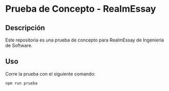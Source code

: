 # Prueba de Concepto - RealmEssay

## Descripción
Este repositoria es una prueba de concepto para RealmEssay de Ingeniería de Software.

## Uso
Corre la prueba con el siguiente comando:
```bash
npm run prueba
```

